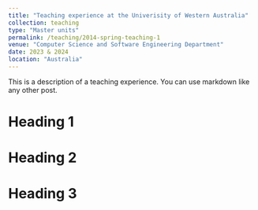 ```yaml
---
title: "Teaching experience at the Univerisity of Western Australia"
collection: teaching
type: "Master units"
permalink: /teaching/2014-spring-teaching-1
venue: "Computer Science and Software Engineering Department"
date: 2023 & 2024
location: "Australia"
---
```


This is a description of a teaching experience. You can use markdown like any other post.

Heading 1
======

Heading 2
======

Heading 3
======
